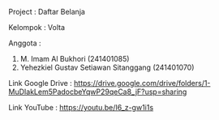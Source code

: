 Project   : Daftar Belanja

Kelompok  : Volta

Anggota   :
1. M. Imam Al Bukhori (241401085)
2. Yehezkiel Gustav Setiawan Sitanggang (241401070)

Link Google Drive  :  https://drive.google.com/drive/folders/1-MuDIakLem5PadocbeYqwP29qeCa8_jF?usp=sharing

Link YouTube       :  https://youtu.be/I6_z-gw1i1s
